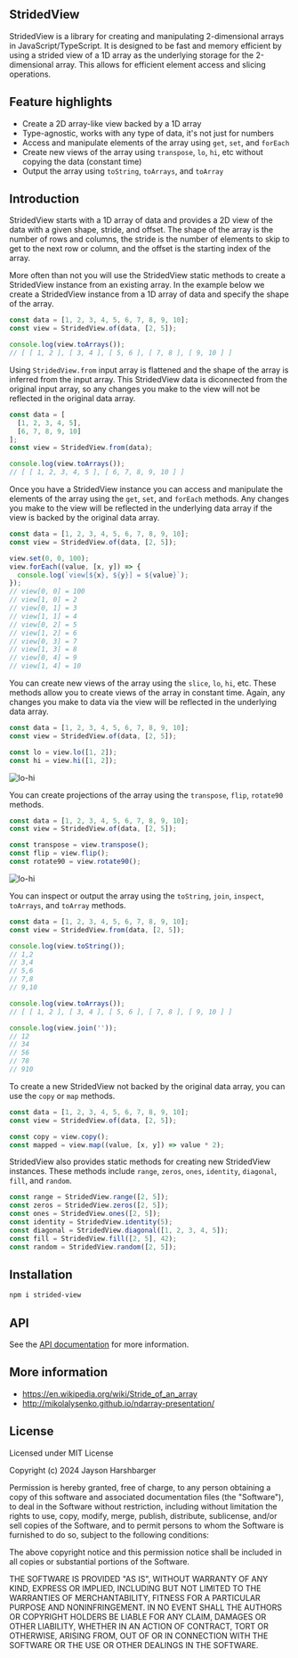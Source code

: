 ## StridedView

StridedView is a library for creating and manipulating 2-dimensional arrays in JavaScript/TypeScript. It is designed to be fast and memory efficient by using a strided view of a 1D array as the underlying storage for the 2-dimensional array. This allows for efficient element access and slicing operations.

## Feature highlights

- Create a 2D array-like view backed by a 1D array
- Type-agnostic, works with any type of data, it's not just for numbers
- Access and manipulate elements of the array using `get`, `set`, and `forEach`
- Create new views of the array using `transpose`, `lo`, `hi`, etc without copying the data (constant time)
- Output the array using `toString`, `toArrays`, and `toArray`

## Introduction

StridedView starts with a 1D array of data and provides a 2D view of the data with a given shape, stride, and offset. The shape of the array is the number of rows and columns, the stride is the number of elements to skip to get to the next row or column, and the offset is the starting index of the array.

More often than not you will use the StridedView static methods to create a StridedView instance from an existing array. In the example below we create a StridedView instance from a 1D array of data and specify the shape of the array.

```typescript
const data = [1, 2, 3, 4, 5, 6, 7, 8, 9, 10];
const view = StridedView.of(data, [2, 5]);

console.log(view.toArrays());
// [ [ 1, 2 ], [ 3, 4 ], [ 5, 6 ], [ 7, 8 ], [ 9, 10 ] ]
```

Using `StridedView.from` input array is flattened and the shape of the array is inferred from the input array. This StridedView data is diconnected from the original input array, so any changes you make to the view will not be reflected in the original data array.

```typescript
const data = [
  [1, 2, 3, 4, 5],
  [6, 7, 8, 9, 10]
];
const view = StridedView.from(data);

console.log(view.toArrays());
// [ [ 1, 2, 3, 4, 5 ], [ 6, 7, 8, 9, 10 ] ]
```

Once you have a StridedView instance you can access and manipulate the elements of the array using the `get`, `set`, and `forEach` methods. Any changes you make to the view will be reflected in the underlying data array if the view is backed by the original data array.

```typescript
const data = [1, 2, 3, 4, 5, 6, 7, 8, 9, 10];
const view = StridedView.of(data, [2, 5]);

view.set(0, 0, 100);
view.forEach((value, [x, y]) => {
  console.log(`view[${x}, ${y}] = ${value}`);
});
// view[0, 0] = 100
// view[1, 0] = 2
// view[0, 1] = 3
// view[1, 1] = 4
// view[0, 2] = 5
// view[1, 2] = 6
// view[0, 3] = 7
// view[1, 3] = 8
// view[0, 4] = 9
// view[1, 4] = 10
```

You can create new views of the array using the `slice`, `lo`, `hi`, etc. These methods allow you to create views of the array in constant time. Again, any changes you make to data via the view will be reflected in the underlying data array.

```typescript
const data = [1, 2, 3, 4, 5, 6, 7, 8, 9, 10];
const view = StridedView.of(data, [2, 5]);

const lo = view.lo([1, 2]);
const hi = view.hi([1, 2]);
```

![lo-hi](./images/slices.png)

You can create projections of the array using the `transpose`, `flip`, `rotate90` methods.

```typescript
const data = [1, 2, 3, 4, 5, 6, 7, 8, 9, 10];
const view = StridedView.of(data, [2, 5]);

const transpose = view.transpose();
const flip = view.flip();
const rotate90 = view.rotate90();
```

![lo-hi](./images/projections.png)

You can inspect or output the array using the `toString`, `join`, `inspect`, `toArrays`, and `toArray` methods.

```typescript
const data = [1, 2, 3, 4, 5, 6, 7, 8, 9, 10];
const view = StridedView.from(data, [2, 5]);

console.log(view.toString());
// 1,2
// 3,4
// 5,6
// 7,8
// 9,10

console.log(view.toArrays());
// [ [ 1, 2 ], [ 3, 4 ], [ 5, 6 ], [ 7, 8 ], [ 9, 10 ] ]

console.log(view.join(''));
// 12
// 34
// 56
// 78
// 910
```

To create a new StridedView not backed by the original data array, you can use the `copy` or `map` methods.

```typescript
const data = [1, 2, 3, 4, 5, 6, 7, 8, 9, 10];
const view = StridedView.of(data, [2, 5]);

const copy = view.copy();
const mapped = view.map((value, [x, y]) => value * 2);
```

StridedView also provides static methods for creating new StridedView instances. These methods include `range`, `zeros`, `ones`, `identity`, `diagonal`, `fill`, and `random`.

```typescript
const range = StridedView.range([2, 5]);
const zeros = StridedView.zeros([2, 5]);
const ones = StridedView.ones([2, 5]);
const identity = StridedView.identity(5);
const diagonal = StridedView.diagonal([1, 2, 3, 4, 5]);
const fill = StridedView.fill([2, 5], 42);
const random = StridedView.random([2, 5]);
```

## Installation

```sh
npm i strided-view
```

## API

See the [API documentation](./API.md) for more information.

## More information

- https://en.wikipedia.org/wiki/Stride_of_an_array
- http://mikolalysenko.github.io/ndarray-presentation/

## License

Licensed under MIT License

Copyright (c) 2024 Jayson Harshbarger

Permission is hereby granted, free of charge, to any person obtaining a copy of this software and associated documentation files (the "Software"), to deal in the Software without restriction, including without limitation the rights to use, copy, modify, merge, publish, distribute, sublicense, and/or sell copies of the Software, and to permit persons to whom the Software is furnished to do so, subject to the following conditions:

The above copyright notice and this permission notice shall be included in all copies or substantial portions of the Software.

THE SOFTWARE IS PROVIDED "AS IS", WITHOUT WARRANTY OF ANY KIND, EXPRESS OR IMPLIED, INCLUDING BUT NOT LIMITED TO THE WARRANTIES OF MERCHANTABILITY, FITNESS FOR A PARTICULAR PURPOSE AND NONINFRINGEMENT. IN NO EVENT SHALL THE AUTHORS OR COPYRIGHT HOLDERS BE LIABLE FOR ANY CLAIM, DAMAGES OR OTHER LIABILITY, WHETHER IN AN ACTION OF CONTRACT, TORT OR OTHERWISE, ARISING FROM, OUT OF OR IN CONNECTION WITH THE SOFTWARE OR THE USE OR OTHER DEALINGS IN THE SOFTWARE.
